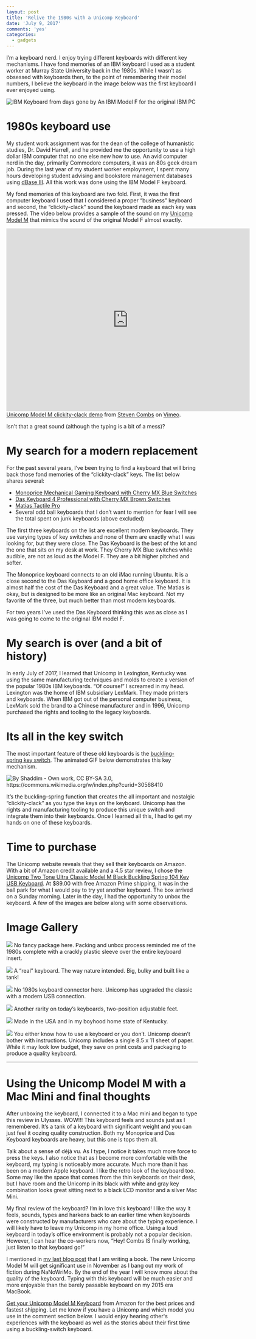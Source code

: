 ```yaml
---
layout: post
title: 'Relive the 1980s with a Unicomp Keyboard'
date: 'July 9, 2017'
comments: 'yes'
categories:
  - gadgets
---
```


I’m a keyboard nerd. I enjoy trying different keyboards with different key mechanisms. I have fond memories of an IBM keyboard I used as a student worker at Murray State University back in the 1980s. While I wasn’t as obsessed with keyboards then, to the point of remembering their model numbers, I believe the keyboard in the image below was the first keyboard I ever enjoyed using.

![][image-1]
An IBM Model F for the original IBM PC

# 1980s keyboard use
My student work assignment was for the dean of the college of humanistic studies, Dr. David Harrell, and he provided me the opportunity to use a high dollar IBM computer that no one else new how to use. An avid computer nerd in the day, primarily Commodore computers, it was an 80s geek dream job. During the last year of my student worker employment, I spent many hours developing student advising and bookstore management databases using [dBase III][1]. All this work was done using the IBM Model F keyboard.

My fond memories of this keyboard are two fold. First, it was the first computer keyboard I used that I considered a proper “business” keyboard and second, the “clickity-clack” sound the keyboard made as each key was pressed. The video below provides a sample of the sound on my [Unicomp Model M][2] that mimics the sound of the original Model F almost exactly.

<iframe src="https://player.vimeo.com/video/224860160" width="640" height="480" frameborder="0" webkitallowfullscreen mozallowfullscreen allowfullscreen></iframe>
<a href="https://vimeo.com/224860160">Unicomp Model M clickity-clack demo</a> from <a href="https://vimeo.com/user20097235">Steven Combs</a> on <a href="https://vimeo.com">Vimeo</a>.

Isn't that a great sound (although the typing is a bit of a mess)? 

# My search for a modern replacement
For the past several years, I’ve been trying to find a keyboard that will bring back those fond memories of the “clickity-clack” keys. The list below shares several:

* [Monoprice Mechanical Gaming Keyboard with Cherry MX Blue Switches][3]
* [Das Keyboard 4 Professional with Cherry MX Brown Switches][4]
* [Matias Tactile Pro][5]
* Several odd ball keyboards that I don’t want to mention for fear I will see the total spent on junk keyboards (above excluded)

The first three keyboards on the list are excellent modern keyboards. They use varying types of key switches and none of them are exactly what I was looking for, but they were close. The Das Keyboard is the best of the lot and the one that sits on my desk at work. They Cherry MX Blue switches while audible, are not as loud as the Model F. They are a bit higher pitched and softer.

The Monoprice keyboard connects to an old iMac running Ubuntu. It is a close second to the Das Keyboard and a good home office keyboard. It is almost half the cost of the Das Keyboard and a great value. The Matias is okay, but is designed to be more like an original Mac keyboard. Not my favorite of the three, but much better than most modern keyboards.

For two years I've used the Das Keyboard thinking this was as close as I was going to come to the original IBM model F.

# My search is over (and a bit of history)
In early July of 2017, I learned that Unicomp in Lexington, Kentucky was using the same manufacturing techniques and molds to create a version of the popular 1980s IBM keyboards. “Of course!” I screamed in my head. Lexington was the home of IBM subsidiary LexMark. They made printers and keyboards. When IBM got out of the personal computer business, LexMark sold the brand to a Chinese manufacturer and in 1996, Unicomp purchased the rights and tooling to the legacy keyboards.

# Its all in the key switch
The most important feature of these old keyboards is the [buckling-spring key switch][6]. The animated GIF below demonstrates this key mechanism.

![][image-2]

It’s the buckling-spring function that creates the all important and nostalgic “clickity-clack” as you type the keys on the keyboard. Unicomp has the rights and manufacturing tooling to produce this unique switch and integrate them into their keyboards. Once I learned all this, I had to get my hands on one of these keyboards.

# Time to purchase
The Unicomp website reveals that they sell their keyboards on Amazon. With a bit of Amazon credit available and a 4.5 star review, I chose the [Unicomp Two Tone Ultra Classic Model M Black Buckling Spring 104 Key USB Keyboard][7]. At $89.00 with free Amazon Prime shipping, it was in the ball park for what I would pay to try yet another keyboard. The box arrived on a Sunday morning. Later in the day, I had the opportunity to unbox the keyboard. A few of the images are below along with some observations.

# Image Gallery

![][image-3]
No fancy package here. Packing and unbox process reminded me of the 1980s complete with a crackly plastic sleeve over the entire keyboard insert.

![][image-4]
A “real” keyboard. The way nature intended. Big, bulky and built like a tank!

![][image-5]
No 1980s keyboard connector here. Unicomp has upgraded the classic with a modern USB connection.

![][image-6]
Another rarity on today’s keyboards, two-position adjustable feet.

![][image-7]
Made in the USA and in my boyhood home state of Kentucky.

![][image-8]
You either know how to use a keyboard or you don’t. Unicomp doesn’t bother with instructions. Unicomp includes a single 8.5 x 11 sheet of paper. While it may look low budget, they save on print costs and packaging to produce a quality keyboard.

---

# Using the Unicomp Model M with a Mac Mini and final thoughts
After unboxing the keyboard, I connected it to a Mac mini and began to type this review in Ulysses. WOW!!! This keyboard feels and sounds just as I remembered. It’s a tank of a keyboard with significant weight and you can just feel it oozing quality construction. Both my Monoprice and Das Keyboard keyboards are heavy, but this one is tops them all.

Talk about a sense of déjà vu. As I type, I notice it takes much more force to press the keys. I also notice that as I become more comfortable with the keyboard, my typing is noticeably more accurate. Much more than it has been on a modern Apple keyboard. I like the retro look of the keyboard too. Some may like the space that comes from the thin keyboards on their desk, but I have room and the Unicomp in its black with white and gray key combination looks great sitting next to a black LCD monitor and a silver Mac Mini.

My final review of the keyboard? I’m in love this keyboard! I like the way it feels, sounds, types and harkens back to an earlier time when keyboards were constructed by manufacturers who care about the typing experience. I will likely have to leave my Unicomp in my home office. Using a loud keyboard in today’s office environment is probably not a popular decision. However, I can hear the co-workers now, “Hey! Combs IS finally working, just listen to that keyboard go!”

I mentioned in [my last blog post][8] that I am writing a book. The new Unicomp Model M will get significant use in November as I bang out my work of fiction during NaNoWriMo. By the end of the year I will know more about the quality of the keyboard. Typing with this keyboard will be much easier and more enjoyable than the barely passable keyboard on my 2015 era MacBook.

[Get your Unicomp Model M Keyboard][9] from Amazon for the best prices and fastest shipping. Let me know if you have a Unicomp and which model you use in the comment section below. I would enjoy hearing other's experiences with the keyboard as well as the stories about their first time using a buckling-switch keyboard.

[1]:	https://en.wikipedia.org/wiki/DBase
[2]:	http://amzn.to/2sDP7XJ
[3]:	http://amzn.to/2sUbV9K
[4]:	http://amzn.to/2twaEo1
[5]:	http://amzn.to/2twnjHQ
[6]:	https://en.wikipedia.org/wiki/Buckling_spring
[7]:	http://amzn.to/2sDP7XJ
[8]:	http://www.stevencombs.com/writing/2017/07/04/book-and-ulysses-timeline.html
[9]:	http://amzn.to/2sDP7XJ

[image-1]:	https://hackadaycom.files.wordpress.com/2016/03/ibm_model_f_xt.png "IBM Keyboard from days gone by"
[image-2]:	https://upload.wikimedia.org/wikipedia/commons/3/3d/Bucklingspring-animation-300ms.gif "By Shaddim - Own work, CC BY-SA 3.0, https://commons.wikimedia.org/w/index.php?curid=30568410"
[image-3]:	https://lh3.googleusercontent.com/kQQkW9DhfT26xH2NR0tADQ-Q1JEt-V35kv5ICUoLo_xRAIggiamXOSJ1SljkLMjOzdViHgi4BeczQUEoCe5V-5b8NMjf40NrO7ULjfmQ3-rsdq4j6FrvNnOf7kpuFRMjrGYY6Ed0mUTtXAdkL0ElUF7LdWSF_AjGi6wz0kcpfWpe2pk2X9BgRSzcfZQl78xyxFq5_emTEGYDjCbiLAuRDGNJdXarZws8cb9Zr9T043szH5JNJ1OEh3A7e7zT6e5aDdRNNXQuvPso7AqeSYYMPP8jlgNJ03OiAlr8mwaF5jzoww5HJ22xdicltOIvmXcjWMuDm_Tnf8QzUJlIqLQbYA7RagvAW8lbyzm4dqhDRTR5ZkKKOjJGAAayPWllai2ZXs-G4fDfmTh_nv5L9WjXR502RTyoaIXIVfsKujgu9_ghLjtxQjNWCKRCO0zkEHmpW1IFaaZxCL7NUMgi2XZfHhNIaitA3D6Y3wiWAl8B6iZ4w4cjAAOts00TNp7VKNjiot2eVRuR0cGFqxPL0Zll-6LgdQH811zMX0_gakpyG_sP1U3f0-uaJZCZ0YsaTpjcLkTL8gbq70__aW4r_i-T-b7cckicG4P93GIsH9GtQMWsTuBPC-94cPwtqg=w1280-h960-no
[image-4]:	https://lh3.googleusercontent.com/PdyCSb8T8kfeRswNxzOf_TfbGZvNf2k_DUl3dZnqXv7679X-BHmGqz8QiSpvlFsz2PgcwS3IpYwFzS2NAOVbi2IAHuB_bDo2CkecZjNRYtHRnj14A5byub9_QLuV-Z4rijB2GDRZJmiv6zKICt7Nl8xz4jpSWDcBDEh9UOWWZsZZd-tUWz9kHpyYk1L7M_0bYtfT_wu5RBNucj_T2K7wruq3WZe3Vf30YcQqJiXyssnrlgKzgGzjztDv23x4pgsKedLyJ5FhgiCtWmh9RbtDPkAg2O8LTFyjH1zQdDgT3DIOpupJpDAsSqZ32fIFJn3BRWuR65CteOWYscw_cxD8aoQmi9BSaDCLgi3K4_Vt-50OcGhOBcAhv_Dej0dMWdOzzVfNZdJk_lOPE-9ibp9uQ-dEZswCiFPdFAYoRoIwiyuq8Sct-g63nTFljDdCvkrkQOxxqxBmEcAdY1X5jP2HOWDc4-wUCB_5BTFBVPN3cGfVyperLAtMHqiQE0qKfKuzTjgnNh94ljFM8aRNrYf-B-jSiT7H0D9MYpFZ10F2aHNjC-Cj8TBXbCK3gj43OymPQuEyfW-n0YAliVDgWwb7wFAf0h7yWak-zbuHwYiUgDBRv5CbuSlZ9f5sfQ=w1280-h960-no
[image-5]:	https://lh3.googleusercontent.com/cmwiX-xHS7s9iCH9pnIJ2Jt7fRqLqLyF6o4hNvBtvhgwPdUf2KXfHc9JlUpXiLBrv6BKvJwTE0qK9hZjRCJXsNfYX7it9XSgnRmcumX8WkgAYbw51yfXd1muYYRKiU-BOzkNqkBdSQsjNH5tWtll3eaunP18gX2NbS62Jcpvzkm-2_C7RKbi01C5AypSNXqyT-xL69R8qfwlihfXRs2YM6NBbSq2avHKQlGx4mWy6aXbmzoBmXOBnAHjuQ1a-MEddI4kk5M44Uf0LP8IjYrYtfaFKiJYLPfivp8LrRIdwWcpsDyhlHJCPTyxW7VRYYqTNbh4765ng8_1lhy0cjW73su0v3KMMhXyiJTNFbcU7VQTTLf7J0H4Ze3z0XPXw5FGBj7snBr6SiyTG7KwRu5Au8qH3I9KKk6DnKF127qvRlCL_OIBRCCXygrWnAb9m2_QpJT_9SuA7BaQzMgrer-tAtkk29r0guh3flMGHHJGogMS-82ZZ1fuExs1rEemIEQsaqMP_sManJvlqH8S0MXfR0ljbxCT_SBTonrWkxVGEz-sespgXUsJWA8gs19mdU8QTFnX_iFmhTO9fLdAIIujKht0M9DXeqic0-8Hes1OOl489XMHte-7hlFp7w=w1280-h960-no
[image-6]:	https://lh3.googleusercontent.com/8sDfeOfwEYPh68eiqghTtt-kXN6KN7QqVslbLS47wc05Qt7CpqSJUn1ykMPadsKCLL1N269EQ_cCMBXT96wPcyvBrYwQ-wF2Ft5B_7F6fCgm7Nni5UQtCviZ3boc-vrKoGfzDnUJud3HjnDPpdQZDcxwRpet9OHfYoN4dToz_qTUnKnBcNa0sdz2OR1IA_-7w8SlbXhlMGNyZSUSJrs2VBLH5ZP4D1YFIKwT6mz9_F-iFk_sAehRbmrksvr6JYEfDEzaSTzG7XtilEUDXVc0Y0WwiF51G81GF--Xs8laB12CvDGWMvKaVnX0a0sJv1xM0oMGoobhcSMF25Ay4oXN5ydBM5Lf_LJf4FhsOcpx5AdknlfU1kBDwZM250h2o2BHMNbIunCHunVY9D32TX2A5KLAT0aeA7dPimX2CDljWxko6g7RGnntijZtU0mZXGPynhoRYzQ2kmXtdYCRQlzjLJgPuSFpBuGgFUyX_9M1yKMwNRH9UveuqIRwX6xKsn2jkU1FV9lOYAhc29-HX80t5wkHglE0nW398xfgLxkmbpJYmMGni9Ub-z6D-bhmHaLqIdZ9TqVDEY9HYwvRMI1_T6mbOTHQeiXF6swHCheee0vzXlUb2iOq-tHG4g=w1280-h960-no
[image-7]:	https://lh3.googleusercontent.com/13MkHkqe6UVgyOHUuC9WhIrD006Zm96DLeNAMlPKICXn5uyRujJkttKSwLO2nKNPN58Vgk_0HpMp74V4R9heAv78BNyaZ3WX7PHzKYtloeDtjq4zsYBNxoL2i3anwfeLAAslZVGk2sVlu3hpQ1MD9QsVr48rEnBTUHyFH17m19xHj1R2_JxSYZdZjbXpAIufSEb-6Ra6xMyARa-fILGfSimAuW8bF5GzR4s8tF2ZvRJX0PzjkaC-lG_GCf5hecOqTpWqbjTmotWigC_Uav3KSUfhipGttvhAt0_wUfq-FKxZEsBI6Uuhwc7CNyja5Ejw7OV-gTHbJBRE0oWmOiYoBeHRmyn7bObVAjTxo1FnbccWUGvd3c651ug-mVJmsrP35ZoLZfH1gpT_oEU9Jk-7gbdY3GBUDTffi35IOCXN2Pw3Rh0B3jwtKMIJ1iwu3znpHdxg1BIu20VWemFf4RL0-6aaRderyOpXMtqx7rzZoCMspvSjUxxwtjlaUWVj4D5PQS9wrEXDbPY1UT2EPIP_La9F8GQhSCH_YpIYBYSa0IB5TzMW3JoHbxwg069BWYy231xDcrq0W7ZLDjsB7c4ZcoeeBXX44kcKbPlJFbcwkwf7P6Hj7zO1LLhvJA=w1658-h933-no
[image-8]:	https://lh3.googleusercontent.com/qJV5cwNT8hKx59wdSoA553F7xoO9XOKBDlJBDeJGCKO8Sefmp3zMS-bqoLxl-SP7p3JajDB9le7xTsEdLK8hTczBnWJGry6RhDT8FtWhiNcPSijlTlATcCJgb46ClgOHalVhvPt3D8U4dbXbjFd45dRCEV606Qh9gDOf_w-ScG6COfTxKvOwQGN22yc2UrPQMHeiOeHzDL4fiEQJ5YI6QWt0yixuUo_aq0O7mk1b5cWtstMZ-utrFsq1-e38T_nAc7B3Fzen3obRavcM_526JH1iz37sC_9LUh_qQXKwqxQujMy2R7rs3_uWEDtVPXeRNyNb4L2T8coFcJEFYjCetZ-XKrcN3EKx5SCcj-AXupDu9Gr_nZNWaljlRZQukcvrdZCWvNEo5p4q7KJc6e146NCJdrPuMxlrMAtZzra59Ebd2P1DudtF7yfdOPRQnJVWwGK1ZPYHK_xxn-ju3TDTCS10GQ0_1D3VsO7fMCwQamnGFfafdr_QAMc-aSvrT55RKsx8N25dcxR-UUNP8v481nsS5xAKr4zDyN1qZJ8KYpR_Tjoy6XrsyNpnzmdHhZxXJhpCq0TJaqBZ-xxqnlPUr7Y1P5-oD9kafyB77UiI5wUIblx-uA2LygXPxw=w1280-h960-no